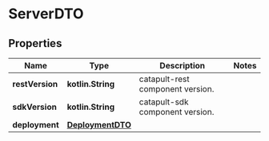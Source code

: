 
# ServerDTO

## Properties
Name | Type | Description | Notes
------------ | ------------- | ------------- | -------------
**restVersion** | **kotlin.String** | catapult-rest component version. | 
**sdkVersion** | **kotlin.String** | catapult-sdk component version. | 
**deployment** | [**DeploymentDTO**](DeploymentDTO.md) |  | 




